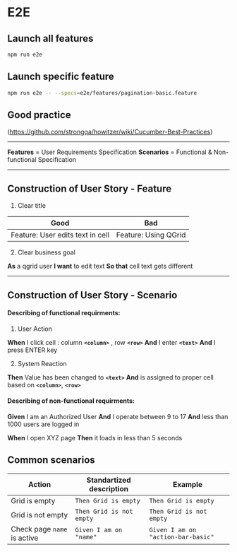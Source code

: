 # E2E

## Launch all features

```bash
npm run e2e
```

## Launch specific feature

```bash
npm run e2e -- --specs=e2e/features/pagination-basic.feature
```

## Good practice

(https://github.com/strongqa/howitzer/wiki/Cucumber-Best-Practices)


***

**Features** = User Requirements Specification
**Scenarios** = Functional & Non-functional Specification

***

## Construction of User Story - Feature

1. Clear title

Good                                                |Bad                          |
----------------------------------------------------|-----------------------------|
Feature: User edits text in cell                    |Feature: Using QGrid         |

2. Clear business goal

**As** a qgrid user
**I want** to edit text
**So that** cell text gets different

***

## Construction of User Story - Scenario

#### Describing of functional requirments: 

1. User Action

**When** I click cell : column **`<column>`** , row **`<row>`**
**And** I enter **`<text>`**
**And** I press ENTER key

2. System Reaction

**Then** Value has been changed to **`<text>`**
**And** is assigned to proper cell based on **`<column>`**, **`<row>`**

#### Describing of non-functional requirments: 

**Given** I am an Authorized User
**And** I operate between 9 to 17
**And** less than 1000 users are logged in

**When** I open XYZ page
**Then** it loads in less than 5 seconds


## Common scenarios
|Action |Standartized description|Example|
|-------|------------------------|---|
|Grid is empty  |`Then Grid is empty`|`Then Grid is empty`|
|Grid is not empty  |`Then Grid is not empty`|`Then Grid is not empty`|
|Check page `name` is active  |`Given I am on "name"`|`Given I am on "action-bar-basic"`|
